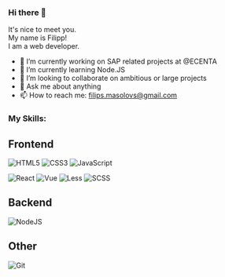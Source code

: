 ### Hi there 👋

It's nice to meet you.\
My name is Filipp!\
I am a web developer.

- 🔭 I’m currently working on SAP related projects at @ECENTA
- 🌱 I’m currently learning Node.JS
- 👯 I’m looking to collaborate on ambitious or large projects
- 💬 Ask me about anything
- 📫 How to reach me: filips.masolovs@gmail.com

### My Skills:

## Frontend
![HTML5](https://img.shields.io/badge/-HTML5-090909?style=for-the-badge&logo=HTML5)
![CSS3](https://img.shields.io/badge/-CSS3-090909?style=for-the-badge&logo=CSS3)
![JavaScript](https://img.shields.io/badge/-JavaScript-090909?style=for-the-badge&logo=JavaScript)

![React](https://img.shields.io/badge/-React-090909?style=for-the-badge&logo=react)
![Vue](https://img.shields.io/badge/-Vue-090909?style=for-the-badge&logo=Vue.js)
![Less](https://img.shields.io/badge/-Less-090909?style=for-the-badge&logo=Less)
![SCSS](https://img.shields.io/badge/-SCSS-090909?style=for-the-badge&logo=SASS)

## Backend
![NodeJS](https://img.shields.io/badge/-Node.js-090909?style=for-the-badge&logo=Node.js)  

## Other
![Git](https://img.shields.io/badge/-Git-090909?style=for-the-badge&logo=Git)
